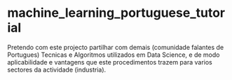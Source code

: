 # machine_learning_portuguese_tutorial

Pretendo com este projecto partilhar com demais (comunidade falantes de Portugues) Tecnicas e Algoritmos utilizados em Data Science, e de modo aplicabilidade e vantagens que este procedimentos trazem para varios sectores da actividade (industria).
